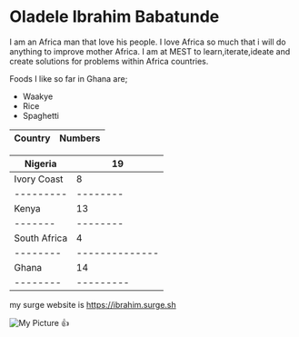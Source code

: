 # Oladele Ibrahim Babatunde
I am an Africa man that love his people. I love Africa so much that i will do anything to improve mother Africa. I am at MEST to learn,iterate,ideate and create solutions for problems within Africa countries.

 Foods I like so far in Ghana are;
* Waakye
* Rice
* Spaghetti

Country | Numbers
-------------|-------------

Nigeria | 19
-------|------
Ivory Coast | 8
---------|--------
Kenya | 13
-------|--------
South Africa | 4
--------|--------------
Ghana | 14
--------|---------

my surge website is https://ibrahim.surge.sh



![My Picture](https://honour2023.github.io/img2.jpg)
:+1:


